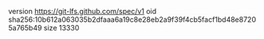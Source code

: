 version https://git-lfs.github.com/spec/v1
oid sha256:10b612a063035b2dfaaa6a19c8e28eb2a9f39f4cb5facf1bd48e87205a765b49
size 13330
